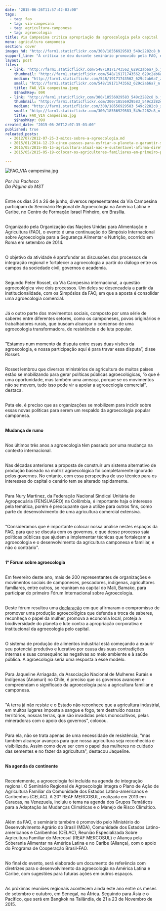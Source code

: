 ```yaml
---
date: "2015-06-26T11:57:42-03:00"
tags:
  - tag: fao
  - tag: via-campesina
  - tag: agricultura-camponesa
  - tag: agroecologia
title: Via Campesina critica apropriação da agroecologia pelo capital
menu: agricultura camponesa
section: cover
images_hd: "http://farm1.staticflickr.com/300/18556929583_549c2282c8_b.jpg"
support_line: "A crítica se deu durante seminário promovido pela FAO, em Brasília, sobre o fortalecimento da agroecologia na América Latina."
layout: post
files:
  - link: "http://farm1.staticflickr.com/548/19171743562_629c2ab6a7_b.jpg"
    thumbnail: "http://farm1.staticflickr.com/548/19171743562_629c2ab6a7_t.jpg"
    medium: "http://farm1.staticflickr.com/548/19171743562_629c2ab6a7_z.jpg"
    small: "http://farm1.staticflickr.com/548/19171743562_629c2ab6a7_n.jpg"
    title: FAO_VIA campesina.jpeg
    $$hashKey: 09R
  - link: "http://farm1.staticflickr.com/300/18556929583_549c2282c8_b.jpg"
    thumbnail: "http://farm1.staticflickr.com/300/18556929583_549c2282c8_t.jpg"
    medium: "http://farm1.staticflickr.com/300/18556929583_549c2282c8_z.jpg"
    small: "http://farm1.staticflickr.com/300/18556929583_549c2282c8_n.jpg"
    title: FAO_VIA campesina.jpg
    $$hashKey: 09U
created_date: "2015-06-26T12:07:35-03:00"
published: true
releated_posts:
  - 2012/07/2012-07-25-3-mitos-sobre-a-agroecologia.md
  - 2015/01/2014-12-29-cinco-passos-para-esfriar-o-planeta-e-garantir-soberania-alimentar.md
  - 2015/05/2015-05-15-agricultura-atual-nao-e-sustentavel-afirma-diretor-geral-da-fao.md
  - 2015/05/2015-05-19-colocar-os-agricultores-familiares-em-primeiro-para-erradicar-a-fome.md

---
```

<p><img alt="FAO_VIA campesina.jpg" src="http://farm1.staticflickr.com/300/18556929583_549c2282c8_b.jpg" /><br />
<br />
<em>Por Iris Pacheco<br />
Da P&aacute;gina do MST</em></p>

<p><br />
Entre os dias 24 a 26 de junho, diversos representantes da Via Campesina participam do Semin&aacute;rio Regional de Agroecologia na Am&eacute;rica Latina e Caribe, no Centro de Forma&ccedil;&atilde;o Israel Pinheiro, em Bras&iacute;lia.</p>

<p><br />
Organizado pela Organiza&ccedil;&atilde;o das Na&ccedil;&otilde;es Unidas para Alimenta&ccedil;&atilde;o e Agricultura (FAO), o evento &eacute; uma continua&ccedil;&atilde;o do Simp&oacute;sio Internacional sobre Agroecologia para a Seguran&ccedil;a Alimentar e Nutri&ccedil;&atilde;o, ocorrido em Roma em setembro de 2014.</p>

<p><br />
O objetivo da atividade &eacute; aprofundar as discuss&otilde;es dos processos de integra&ccedil;&atilde;o regional e fortalecer a agroecologia a partir do di&aacute;logo entre os campos da sociedade civil, governos e academia.</p>

<p><br />
Segundo Peter Rosset, da Via Campesina internacional, a quest&atilde;o agroecol&oacute;gica vive dois processos. Um deles se desencadeia a partir da institucionalidade, com os Simp&oacute;sios da FAO, em que a aposta &eacute; consolidar uma agroecologia comercial.</p>

<p><br />
J&aacute; o outro parte dos movimentos sociais, composto por uma s&eacute;rie de saberes entre diferentes setores, como os camponeses, povos origin&aacute;rios e trabalhadores rurais, que buscam alcan&ccedil;ar o consenso de uma agroecologia transformadora, de resist&ecirc;ncia e de luta popular.</p>

<p><br />
&quot;Estamos num momento da disputa entre essas duas vis&otilde;es da agroecologia, e nossa participa&ccedil;&atilde;o aqui &eacute; para travar essa disputa&rdquo;, disse Rosset.</p>

<p><br />
Rosset lembrou que diversos minist&eacute;rios de agricultura de muitos pa&iacute;ses est&atilde;o se mobilizando para gerar pol&iacute;ticas p&uacute;blicas agroecol&oacute;gicas, &ldquo;o que &eacute; uma oportunidade, mas tamb&eacute;m uma amea&ccedil;a, porque se os movimentos n&atilde;o se movem, tudo isso pode vir a apoiar a agroecologia comercial&rdquo;, destaca.</p>

<p><br />
Pata ele, &eacute; preciso que as organiza&ccedil;&otilde;es se mobilizem para incidir sobre essas novas pol&iacute;ticas para serem um respaldo da agroecologia popular camponesa.&nbsp; &nbsp;</p>

<p><br />
<strong>Mudan&ccedil;a de rumo</strong></p>

<p><br />
Nos &uacute;ltimos tr&ecirc;s anos a agroecologia t&ecirc;m passado por uma mudan&ccedil;a na contexto internacional.</p>

<p><br />
Nas d&eacute;cadas anteriores a proposta de construir um sistema alternativo de produ&ccedil;&atilde;o baseado na matriz agroecol&oacute;gica foi completamente ignorado pelos governos. No entanto, com essa perspectiva de uso t&eacute;cnico para os interesses do capital o cen&aacute;rio tem se alterado rapidamente. &nbsp;</p>

<p><br />
Para Nury Martinez, da Federa&ccedil;&atilde;o Nacional Sindical Unit&aacute;ria de Agropecu&aacute;ria (FENSUAGRO) na Col&ocirc;mbia, &eacute; importante haja o interesse pela tem&aacute;tica, por&eacute;m &eacute; preocupante que a utilize para outros fins, como parte do desenvolvimento de uma agricultura comercial extensiva.</p>

<p><br />
&quot;Consideramos que &eacute; importante colocar nossa an&aacute;lise nestes espa&ccedil;os da FAO, para que se discuta com os governos, e que desse processo saia pol&iacute;ticas p&uacute;blicas que ajudem a implementar t&eacute;cnicas que fortale&ccedil;am a agroecologia e o desenvolvimento da agricultura camponesa e familiar, e n&atilde;o o contr&aacute;rio&quot;.</p>

<p><br />
<strong>1&deg; F&oacute;rum sobre agroecologia</strong></p>

<p><br />
Em fevereiro deste ano, mais de 200 representantes de organiza&ccedil;&otilde;es e movimentos sociais de camponeses, pescadores, ind&iacute;genas, agricultores familiares, entre outros, se reuniram na capital do Mali, Bamako, para participar do primeiro F&oacute;rum Internacional sobre Agroecologia.</p>

<p><br />
Deste f&oacute;rum resultou uma <a href="http://viacampesina.org/es/index.php/temas-principales-mainmenu-27/agricultura-campesina-sostenible-mainmenu-42/2354-declaracion-del-foro-internacional-de-agroecologia" target="_blank">declara&ccedil;&atilde;o</a> em que afirmaram o compromisso de promover uma produ&ccedil;&atilde;o agroecol&oacute;gica que defenda a troca de saberes, reconhe&ccedil;a o papel da mulher, promova a economia local, proteja a biodiversidade do planeta e lute contra a apropria&ccedil;&atilde;o corporativa e institucional da agroecologia pelo capital.</p>

<p><br />
O sistema de produ&ccedil;&atilde;o de alimentos industrial est&aacute; come&ccedil;ando a exaurir seu potencial produtivo e lucrativo por causa das suas contradi&ccedil;&otilde;es internas e suas consequ&ecirc;ncias negativas ao meio ambiente e &agrave; sa&uacute;de p&uacute;blica. A agroecologia seria uma resposta a esse modelo.</p>

<p><br />
Para Jaqueline Arriagada, da Associa&ccedil;&atilde;o Nacional de Mulheres Rurais e Ind&iacute;genas (Anamuri) no Chile, &eacute; preciso que os governos avancem e compreendam o significado da agroecologia para a agricultura familiar e camponesa.</p>

<p><br />
&quot;A terra j&aacute; n&atilde;o resiste e o Estado n&atilde;o reconhece que a agricultura industrial, em muitos lugares imposta a sangue e fogo, tem destru&iacute;do nossos territ&oacute;rios, nossas terras, que s&atilde;o invadidas pelos monocultivos, pelas mineradoras com o apoio dos governos&rdquo;, colocou.</p>

<p><br />
Para ela, n&atilde;o se trata apenas de uma necessidade de resist&ecirc;ncia, &ldquo;mas tamb&eacute;m alcan&ccedil;ar avan&ccedil;os para que nossa agricultura seja reconhecida e visibilizada. Assim como deve ser com o papel das mulheres no cuidado das sementes e no fazer da agricultura&quot;, destacou Jaqueline.</p>

<p><br />
<strong>Na agenda do continente</strong></p>

<p><br />
Recentemente, a agroecologia foi inclu&iacute;da na agenda de integra&ccedil;&atilde;o regional. O Semin&aacute;rio Regional de Agroecologia integra o Plano de A&ccedil;&atilde;o de Agricultura Familiar da Comunidade dos Estados Latino-americanos e Caribenhos (CELAC). A 20&deg; REAF MERCOSUL, realizada em 2013 em Caracas, na Venezuela, incluiu o tema na agenda dos Grupos Tem&aacute;ticos para a Adapta&ccedil;&atilde;o &agrave;s Mudan&ccedil;as Clim&aacute;ticas e o Manejo de Risco Clim&aacute;tico.</p>

<p><br />
Al&eacute;m da FAO, o semin&aacute;rio tamb&eacute;m &eacute; promovido pelo Minist&eacute;rio do Desenvolvimento Agr&aacute;rio do Brasil (MDA), Comunidade dos Estados Latino-americanos e Caribenhos (CELAC), Reuni&atilde;o Especializada Sobre Agricultura Familiar do Mercosul (REAF MERCOSUL) e Alian&ccedil;a pela Soberania Alimentar na Am&eacute;rica Latina e no Caribe (Alian&ccedil;a), com o apoio do Programa de Coopera&ccedil;&atilde;o Brasil-FAO.</p>

<p><br />
No final do evento, ser&aacute; elaborado um documento de refer&ecirc;ncia com diretrizes para o desenvolvimento da agroecologia na Am&eacute;rica Latina e Caribe, com sugest&otilde;es para futuras a&ccedil;&otilde;es em outros espa&ccedil;os.</p>

<p><br />
As pr&oacute;ximas reuni&otilde;es regionais acontecem ainda este ano entre os meses de setembro e outubro, em Senegal, na &Aacute;frica. Seguindo para &Aacute;sia e o Pac&iacute;fico, que ser&aacute; em Bangkok na Tail&acirc;ndia, de 21 a 23 de Novembro de 2015.</p>
